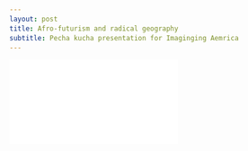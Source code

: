 ```yaml
---
layout: post
title: Afro-futurism and radical geography
subtitle: Pecha kucha presentation for Imaginging Aemrica
---
```


![image](img/AFRC.1.pdf)
